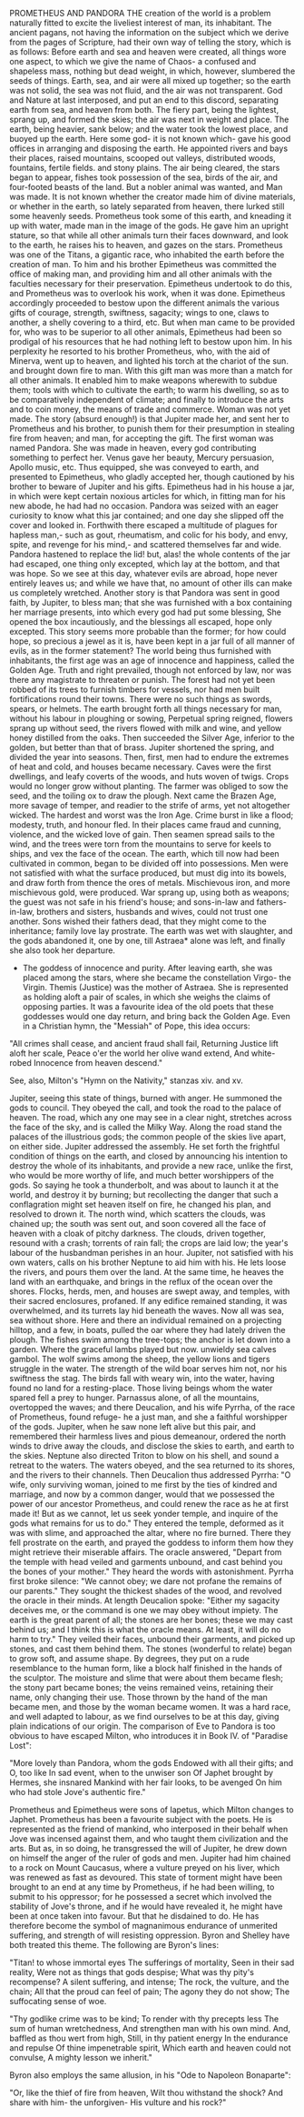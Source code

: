 PROMETHEUS AND PANDORA
  THE creation of the world is a problem naturally fitted to excite
  the liveliest interest of man, its inhabitant. The ancient pagans, not
  having the information on the subject which we derive from the pages
  of Scripture, had their own way of telling the story, which is as
  follows:
  Before earth and sea and heaven were created, all things wore one
  aspect, to which we give the name of Chaos- a confused and shapeless
  mass, nothing but dead weight, in which, however, slumbered the
  seeds of things. Earth, sea, and air were all mixed up together; so
  the earth was not solid, the sea was not fluid, and the air was not
  transparent. God and Nature at last interposed, and put an end to this
  discord, separating earth from sea, and heaven from both. The fiery
  part, being the lightest, sprang up, and formed the skies; the air was
  next in weight and place. The earth, being heavier, sank below; and
  the water took the lowest place, and buoyed up the earth.
  Here some god- it is not known which- gave his good offices in
  arranging and disposing the earth. He appointed rivers and bays
  their places, raised mountains, scooped out valleys, distributed
  woods, fountains, fertile fields. and stony plains. The air being
  cleared, the stars began to appear, fishes took possession of the sea,
  birds of the air, and four-footed beasts of the land.
  But a nobler animal was wanted, and Man was made. It is not known
  whether the creator made him of divine materials, or whether in the
  earth, so lately separated from heaven, there lurked still some
  heavenly seeds. Prometheus took some of this earth, and kneading it up
  with water, made man in the image of the gods. He gave him an
  upright stature, so that while all other animals turn their faces
  downward, and look to the earth, he raises his to heaven, and gazes on
  the stars.
  Prometheus was one of the Titans, a gigantic race, who inhabited the
  earth before the creation of man. To him and his brother Epimetheus
  was committed the office of making man, and providing him and all
  other animals with the faculties necessary for their preservation.
  Epimetheus undertook to do this, and Prometheus was to overlook his
  work, when it was done. Epimetheus accordingly proceeded to bestow
  upon the different animals the various gifts of courage, strength,
  swiftness, sagacity; wings to one, claws to another, a shelly covering
  to a third, etc. But when man came to be provided for, who was to be
  superior to all other animals, Epimetheus had been so prodigal of
  his resources that he had nothing left to bestow upon him. In his
  perplexity he resorted to his brother Prometheus, who, with the aid of
  Minerva, went up to heaven, and lighted his torch at the chariot of
  the sun. and brought down fire to man. With this gift man was more
  than a match for all other animals. It enabled him to make weapons
  wherewith to subdue them; tools with which to cultivate the earth;
  to warm his dwelling, so as to be comparatively independent of
  climate; and finally to introduce the arts and to coin money, the
  means of trade and commerce.
  Woman was not yet made. The story (absurd enough!) is that Jupiter
  made her, and sent her to Prometheus and his brother, to punish them
  for their presumption in stealing fire from heaven; and man, for
  accepting the gift. The first woman was named Pandora. She was made in
  heaven, every god contributing something to perfect her. Venus gave
  her beauty, Mercury persuasion, Apollo music, etc. Thus equipped,
  she was conveyed to earth, and presented to Epimetheus, who gladly
  accepted her, though cautioned by his brother to beware of Jupiter and
  his gifts. Epimetheus had in his house a jar, in which were kept
  certain noxious articles for which, in fitting man for his new
  abode, he had had no occasion. Pandora was seized with an eager
  curiosity to know what this jar contained; and one day she slipped off
  the cover and looked in. Forthwith there escaped a multitude of
  plagues for hapless man,- such as gout, rheumatism, and colic for
  his body, and envy, spite, and revenge for his mind,- and scattered
  themselves far and wide. Pandora hastened to replace the lid! but,
  alas! the whole contents of the jar had escaped, one thing only
  excepted, which lay at the bottom, and that was hope. So we see at
  this day, whatever evils are abroad, hope never entirely leaves us;
  and while we have that, no amount of other ills can make us completely
  wretched.
  Another story is that Pandora was sent in good faith, by Jupiter, to
  bless man; that she was furnished with a box containing her marriage
  presents, into which every god had put some blessing, She opened the
  box incautiously, and the blessings all escaped, hope only excepted.
  This story seems more probable than the former; for how could hope, so
  precious a jewel as it is, have been kept in a jar full of all
  manner of evils, as in the former statement?
  The world being thus furnished with inhabitants, the first age was
  an age of innocence and happiness, called the Golden Age. Truth and
  right prevailed, though not enforced by law, nor was there any
  magistrate to threaten or punish. The forest had not yet been robbed
  of its trees to furnish timbers for vessels, nor had men built
  fortifications round their towns. There were no such things as swords,
  spears, or helmets. The earth brought forth all things necessary for
  man, without his labour in ploughing or sowing, Perpetual spring
  reigned, flowers sprang up without seed, the rivers flowed with milk
  and wine, and yellow honey distilled from the oaks.
  Then succeeded the Silver Age, inferior to the golden, but better
  than that of brass. Jupiter shortened the spring, and divided the year
  into seasons. Then, first, men had to endure the extremes of heat
  and cold, and houses became necessary. Caves were the first dwellings,
  and leafy coverts of the woods, and huts woven of twigs. Crops would
  no longer grow without planting. The farmer was obliged to sow the
  seed, and the toiling ox to draw the plough.
  Next came the Brazen Age, more savage of temper, and readier to
  the strife of arms, yet not altogether wicked. The hardest and worst
  was the Iron Age. Crime burst in like a flood; modesty, truth, and
  honour fled. In their places came fraud and cunning, violence, and the
  wicked love of gain. Then seamen spread sails to the wind, and the
  trees were torn from the mountains to serve for keels to ships, and
  vex the face of the ocean. The earth, which till now had been
  cultivated in common, began to be divided off into possessions. Men
  were not satisfied with what the surface produced, but must dig into
  its bowels, and draw forth from thence the ores of metals. Mischievous
  iron, and more mischievous gold, were produced. War sprang up, using
  both as weapons; the guest was not safe in his friend's house; and
  sons-in-law and fathers-in-law, brothers and sisters, husbands and
  wives, could not trust one another. Sons wished their fathers dead,
  that they might come to the inheritance; family love lay prostrate.
  The earth was wet with slaughter, and the gods abandoned it, one by
  one, till Astraea* alone was left, and finally she also took her
  departure.

  * The goddess of innocence and purity. After leaving earth, she
  was placed among the stars, where she became the constellation
  Virgo- the Virgin. Themis (Justice) was the mother of Astraea. She
  is represented as holding aloft a pair of scales, in which she
  weighs the claims of opposing parties.
  It was a favourite idea of the old poets that these goddesses
  would one day return, and bring back the Golden Age. Even in a
  Christian hymn, the "Messiah" of Pope, this idea occurs:

  "All crimes shall cease, and ancient fraud shall fail,
  Returning Justice lift aloft her scale,
  Peace o'er the world her olive wand extend,
  And white-robed Innocence from heaven descend."

  See, also, Milton's "Hymn on the Nativity," stanzas xiv. and xv.

  Jupiter, seeing this state of things, burned with anger. He summoned
  the gods to council. They obeyed the call, and took the road to the
  palace of heaven. The road, which any one may see in a clear night,
  stretches across the face of the sky, and is called the Milky Way.
  Along the road stand the palaces of the illustrious gods; the common
  people of the skies live apart, on either side. Jupiter addressed
  the assembly. He set forth the frightful condition of things on the
  earth, and closed by announcing his intention to destroy the whole
  of its inhabitants, and provide a new race, unlike the first, who
  would be more worthy of life, and much better worshippers of the gods.
  So saying he took a thunderbolt, and was about to launch it at the
  world, and destroy it by burning; but recollecting the danger that
  such a conflagration might set heaven itself on fire, he changed his
  plan, and resolved to drown it. The north wind, which scatters the
  clouds, was chained up; the south was sent out, and soon covered all
  the face of heaven with a cloak of pitchy darkness. The clouds, driven
  together, resound with a crash; torrents of rain fall; the crops are
  laid low; the year's labour of the husbandman perishes in an hour.
  Jupiter, not satisfied with his own waters, calls on his brother
  Neptune to aid him with his. He lets loose the rivers, and pours
  them over the land. At the same time, he heaves the land with an
  earthquake, and brings in the reflux of the ocean over the shores.
  Flocks, herds, men, and houses are swept away, and temples, with their
  sacred enclosures, profaned. If any edifice remained standing, it
  was overwhelmed, and its turrets lay hid beneath the waves. Now all
  was sea, sea without shore. Here and there an individual remained on a
  projecting hilltop, and a few, in boats, pulled the oar where they had
  lately driven the plough. The fishes swim among the tree-tops; the
  anchor is let down into a garden. Where the graceful lambs played
  but now. unwieldy sea calves gambol. The wolf swims among the sheep,
  the yellow lions and tigers struggle in the water. The strength of the
  wild boar serves him not, nor his swiftness the stag. The birds fall
  with weary win, into the water, having found no land for a
  resting-place. Those living beings whom the water spared fell a prey
  to hunger.
  Parnassus alone, of all the mountains, overtopped the waves; and
  there Deucalion, and his wife Pyrrha, of the race of Prometheus, found
  refuge- he a just man, and she a faithful worshipper of the gods.
  Jupiter, when he saw none left alive but this pair, and remembered
  their harmless lives and pious demeanour, ordered the north winds to
  drive away the clouds, and disclose the skies to earth, and earth to
  the skies. Neptune also directed Triton to blow on his shell, and
  sound a retreat to the waters. The waters obeyed, and the sea returned
  to its shores, and the rivers to their channels. Then Deucalion thus
  addressed Pyrrha: "O wife, only surviving woman, joined to me first by
  the ties of kindred and marriage, and now by a common danger, would
  that we possessed the power of our ancestor Prometheus, and could
  renew the race as he at first made it! But as we cannot, let us seek
  yonder temple, and inquire of the gods what remains for us to do."
  They entered the temple, deformed as it was with slime, and approached
  the altar, where no fire burned. There they fell prostrate on the
  earth, and prayed the goddess to inform them how they might retrieve
  their miserable affairs. The oracle answered, "Depart from the
  temple with head veiled and garments unbound, and cast behind you
  the bones of your mother." They heard the words with astonishment.
  Pyrrha first broke silence: "We cannot obey; we dare not profane the
  remains of our parents." They sought the thickest shades of the
  wood, and revolved the oracle in their minds. At length Deucalion
  spoke: "Either my sagacity deceives me, or the command is one we may
  obey without impiety. The earth is the great parent of all; the stones
  are her bones; these we may cast behind us; and I think this is what
  the oracle means. At least, it will do no harm to try." They veiled
  their faces, unbound their garments, and picked up stones, and cast
  them behind them. The stones (wonderful to relate) began to grow soft,
  and assume shape. By degrees, they put on a rude resemblance to the
  human form, like a block half finished in the hands of the sculptor.
  The moisture and slime that were about them became flesh; the stony
  part became bones; the veins remained veins, retaining their name,
  only changing their use. Those thrown by the hand of the man became
  men, and those by the woman became women. It was a hard race, and well
  adapted to labour, as we find ourselves to be at this day, giving
  plain indications of our origin.
  The comparison of Eve to Pandora is too obvious to have escaped
  Milton, who introduces it in Book IV. of "Paradise Lost":

  "More lovely than Pandora, whom the gods
  Endowed with all their gifts; and O, too like
  In sad event, when to the unwiser son
  Of Japhet brought by Hermes, she insnared
  Mankind with her fair looks, to be avenged
  On him who had stole Jove's authentic fire."

  Prometheus and Epimetheus were sons of Iapetus, which Milton changes
  to Japhet.
  Prometheus has been a favourite subject with the poets. He is
  represented as the friend of mankind, who interposed in their behalf
  when Jove was incensed against them, and who taught them
  civilization and the arts. But as, in so doing, he transgressed the
  will of Jupiter, he drew down on himself the anger of the ruler of
  gods and men. Jupiter had him chained to a rock on Mount Caucasus,
  where a vulture preyed on his liver, which was renewed as fast as
  devoured. This state of torment might have been brought to an end at
  any time by Prometheus, if he had been willing, to submit to his
  oppressor; for he possessed a secret which involved the stability of
  Jove's throne, and if he would have revealed it, he might have been at
  once taken into favour. But that he disdained to do. He has
  therefore become the symbol of magnanimous endurance of unmerited
  suffering, and strength of will resisting oppression.
  Byron and Shelley have both treated this theme. The following are
  Byron's lines:

  "Titan! to whose immortal eyes
  The sufferings of mortality,
  Seen in their sad reality,
  Were not as things that gods despise;
  What was thy pity's recompense?
  A silent suffering, and intense;
  The rock, the vulture, and the chain;
  All that the proud can feel of pain;
  The agony they do not show;
  The suffocating sense of woe.

  "Thy godlike crime was to be kind;
  To render with thy precepts less
  The sum of human wretchedness,
  And strengthen man with his own mind.
  And, baffled as thou wert from high,
  Still, in thy patient energy
  In the endurance and repulse
  Of thine impenetrable spirit,
  Which earth and heaven could not convulse,
  A mighty lesson we inherit."

  Byron also employs the same allusion, in his "Ode to Napoleon
  Bonaparte":

  "Or, like the thief of fire from heaven,
  Wilt thou withstand the shock?
  And share with him- the unforgiven-
  His vulture and his rock?"